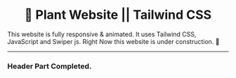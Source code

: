 # <h1 align='center'>🎄 Plant Website || Tailwind CSS</h1>
<p>This website is fully responsive & animated. It uses Tailwind CSS, JavaScript and Swiper js. Right Now this website is under construction. 🚧</p>

---

### Header Part Completed. 
